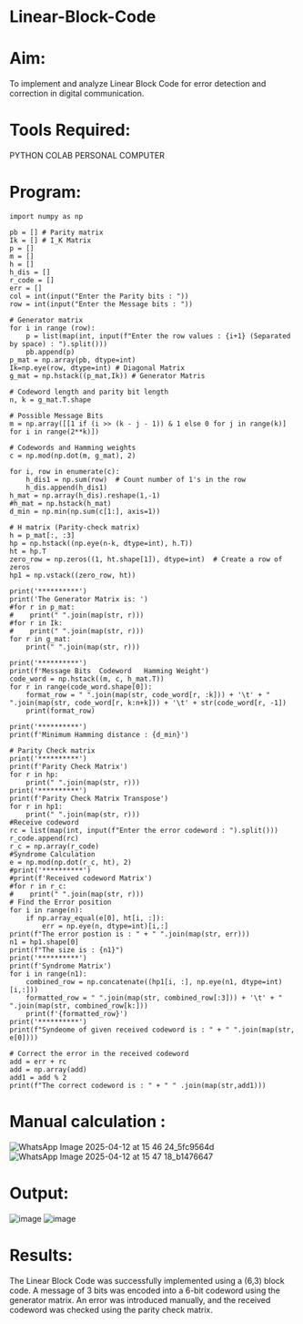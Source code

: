 # Linear-Block-Code

# Aim:
To implement and analyze Linear Block Code for error detection and correction in digital communication.

# Tools Required:
PYTHON COLAB
PERSONAL COMPUTER

# Program:
~~~
import numpy as np

pb = [] # Parity matrix
Ik = [] # I_K Matrix
p = []
m = []
h = []
h_dis = []
r_code = []
err = []
col = int(input("Enter the Parity bits : "))
row = int(input("Enter the Message bits : "))

# Generator matrix
for i in range (row):
    p = list(map(int, input(f"Enter the row values : {i+1} (Separated by space) : ").split()))  
    pb.append(p)
p_mat = np.array(pb, dtype=int)
Ik=np.eye(row, dtype=int) # Diagonal Matrix
g_mat = np.hstack((p_mat,Ik)) # Generator Matris

# Codeword length and parity bit length
n, k = g_mat.T.shape

# Possible Message Bits
m = np.array([[1 if (i >> (k - j - 1)) & 1 else 0 for j in range(k)] for i in range(2**k)])

# Codewords and Hamming weights
c = np.mod(np.dot(m, g_mat), 2)

for i, row in enumerate(c):
    h_dis1 = np.sum(row)  # Count number of 1's in the row
    h_dis.append(h_dis1)
h_mat = np.array(h_dis).reshape(1,-1)
#h_mat = np.hstack(h_mat)
d_min = np.min(np.sum(c[1:], axis=1))

# H matrix (Parity-check matrix)
h = p_mat[:, :3]
hp = np.hstack((np.eye(n-k, dtype=int), h.T))
ht = hp.T
zero_row = np.zeros((1, ht.shape[1]), dtype=int)  # Create a row of zeros
hp1 = np.vstack((zero_row, ht))

print('**********')
print('The Generator Matrix is: ')
#for r in p_mat: 
#    print(" ".join(map(str, r)))
#for r in Ik: 
#    print(" ".join(map(str, r)))
for r in g_mat: 
    print(" ".join(map(str, r)))

print('**********')
print(f'Message Bits  Codeword   Hamming Weight')
code_word = np.hstack((m, c, h_mat.T))
for r in range(code_word.shape[0]):
    format_row = " ".join(map(str, code_word[r, :k])) + '\t' + " ".join(map(str, code_word[r, k:n+k])) + '\t' + str(code_word[r, -1])
    print(format_row)

print('**********')
print(f'Minimum Hamming distance : {d_min}')

# Parity Check matrix
print('**********')
print(f'Parity Check Matrix')
for r in hp:
    print(" ".join(map(str, r)))
print('**********')
print(f'Parity Check Matrix Transpose')
for r in hp1:
    print(" ".join(map(str, r)))
#Receive codeword
rc = list(map(int, input(f"Enter the error codeword : ").split()))  
r_code.append(rc)
r_c = np.array(r_code)
#Syndrome Calculation
e = np.mod(np.dot(r_c, ht), 2)
#print('**********')
#print(f'Received codeword Matrix')
#for r in r_c:
#    print(" ".join(map(str, r)))
# Find the Error position
for i in range(n):
    if np.array_equal(e[0], ht[i, :]):
        err = np.eye(n, dtype=int)[i,:]
print(f"The error postion is : " + " ".join(map(str, err)))
n1 = hp1.shape[0]
print(f"The size is : {n1}")
print('**********')
print(f'Syndrome Matrix')
for i in range(n1):
    combined_row = np.concatenate((hp1[i, :], np.eye(n1, dtype=int)[i,:]))
    formatted_row = " ".join(map(str, combined_row[:3])) + '\t' + " ".join(map(str, combined_row[k:]))
    print(f'{formatted_row}')
print('**********')
print(f"Syndeome of given received codeword is : " + " ".join(map(str, e[0])))

# Correct the error in the received codeword
add = err + rc
add = np.array(add)
add1 = add % 2
print(f"The correct codeword is : " + " " .join(map(str,add1)))  
~~~
# Manual calculation :
![WhatsApp Image 2025-04-12 at 15 46 24_5fc9564d](https://github.com/user-attachments/assets/da757a27-d2ac-4f3e-9534-0774afcc7e46)
![WhatsApp Image 2025-04-12 at 15 47 18_b1476647](https://github.com/user-attachments/assets/b637a8d7-32d8-4124-bc14-ce69749d82b7)
# Output:
![image](https://github.com/user-attachments/assets/a6ce31c1-56e0-4735-86b2-8014a33603a4)
![image](https://github.com/user-attachments/assets/acc478a7-54e7-4900-85d2-00149d22a553)
# Results:
The Linear Block Code was successfully implemented using a (6,3) block code. A message of 3 bits was encoded into a 6-bit codeword using the generator matrix. An error was introduced manually, and the received codeword was checked using the parity check matrix.
